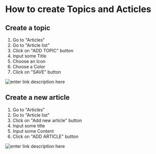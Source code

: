 How to create Topics and Acticles
=======

## Create a topic ##
 1. Go to "Articles"
 2. Go to "Article list"
 3. Click on "ADD TOPIC" button
 4. Input some Title
 5. Choose an Icon
 6. Choose a Color
 7. Click on "SAVE" button
 
![enter link description here](https://s3.amazonaws.com/opensupports/wiki-images/CreateTopic.gif)

 ## Create a new article ##
 1. Go to "Articles"
 2. Go to "Article list"
 3. Click on "Add new article" button
 4. Input some title
 5. Input some Content
 6. Click on "ADD ARTICLE" button
 
 ![enter link description here](https://s3.amazonaws.com/opensupports/wiki-images/CreateArticle.gif)